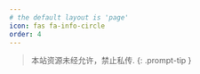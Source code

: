 ```yaml
---
# the default layout is 'page'
icon: fas fa-info-circle
order: 4
---
```


> 本站资源未经允许，禁止私传.
{: .prompt-tip }

